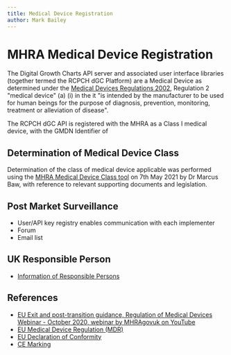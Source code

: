 ```yaml
---
title: Medical Device Registration
author: Mark Bailey
---
```


# MHRA Medical Device Registration

The Digital Growth Charts API server and associated user interface libraries (together termed the RCPCH dGC Platform) are a Medical Device as determined under the [Medical Devices Regulations 2002](https://www.legislation.gov.uk/uksi/2002/618/regulation/2/made), Regulation 2 "medical device" (a) (i) in the it "is intended by the manufacturer to be used for human beings for the purpose of diagnosis, prevention, monitoring, treatment or alleviation of disease".

The RCPCH dGC API is registered with the MHRA as a Class I medical device, with the GMDN Identifier of 



## Determination of Medical Device Class

Determination of the class of medical device applicable was performed using the [MHRA Medical Device Class tool](https://assets.publishing.service.gov.uk/government/uploads/system/uploads/attachment_data/file/957090/Software_flow_chart_Ed_1-07b-UKCA__002__FINAL.pdf) on 7th May 2021 by Dr Marcus Baw, with reference to relevant supporting documents and legislation.


## Post Market Surveillance

* User/API key registry enables communication with each implementer
* Forum
* Email list

## UK Responsible Person


* [Information of Responsible Persons](https://www.gov.uk/guidance/regulating-medical-devices-in-the-uk#responsible
)
## References

* [EU Exit and post-transition guidance, Regulation of Medical Devices Webinar - October 2020, webinar by MHRAgovuk on YouTube](https://www.youtube.com/watch?v=Q_g8xonsLpQ)
* [EU Medical Device Regulation (MDR)]()
* [EU Declaration of Conformity]()
* [CE Marking]()